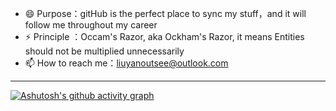 - 😄 Purpose：gitHub is the perfect place to sync my stuff，and it will follow me throughout my career
- ⚡ Principle ：Occam's Razor, aka Ockham's Razor, it means Entities should not be multiplied unnecessarily
- 📫 How to reach me：liuyanoutsee@outlook.com
---
[![Ashutosh's github activity graph](https://github-readme-activity-graph.vercel.app/graph?username=lyflexi&theme=github-light)](https://github.com/ashutosh00710/github-readme-activity-graph)




<!--
**lyflexi/lyflexi** is a ✨ _special_ ✨ repository because its `README.md` (this file) appears on your GitHub profile.

Here are some ideas to get you started:

- 🔭 I’m currently working on ...
- 🌱 I’m currently learning ...
- 👯 I’m looking to collaborate on ...
- 🤔 I’m looking for help with ...
- 💬 Ask me about ...
- 📫 How to reach me: ...
- 😄 Pronouns: ...
- ⚡ Fun fact: ...
-->
